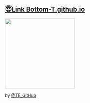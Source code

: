 ## [😇Link  Bottom-T.github.io](https://Bottom-T.github.io/)

<img align="center" src="https://github.com/Bottom-T/Bottom-T.github.io/blob/master/IMG_20220327_082406.jpg" width = "230px" />

 by [@TE_GitHub](https://TE_GitHub) 


